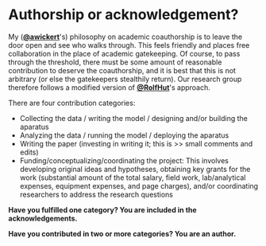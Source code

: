 # Authorship or acknowledgement?

My ([**@awickert**](https://github.com/awickert)'s) philosophy on academic coauthorship is to leave the door open and see who walks through. This feels friendly and places free collaboration in the place of academic gatekeeping. Of course, to pass through the threshold, there must be some amount of reasonable contribution to deserve the coauthorship, and it is best that this is not arbitrary (or else the gatekeepers stealthily return). Our research group therefore follows a modified version of [**@RolfHut**](https://github.com/RolfHut)'s approach.

There are four contribution categories:

* Collecting the data / writing the model / designing and/or building the aparatus
* Analyzing the data / running the model / deploying the aparatus
* Writing the paper (investing in writing it; this is >> small comments and edits)
* Funding/conceptualizing/coordinating the project: This involves developing original ideas and hypotheses, obtaining key grants for the work (substantial amount of the total salary, field work, lab/analytical expenses, equipment expenses, and page charges), and/or coordinating researchers to address the research questions

**Have you fulfilled one category? You are included in the acknowledgements.**

**Have you contributed in two or more categories? You are an author.**

<!-- The above points are predacated on **academic honesty**. -->
